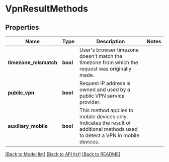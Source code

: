 # VpnResultMethods

## Properties
Name | Type | Description | Notes
------------ | ------------- | ------------- | -------------
**timezone_mismatch** | **bool** | User's browser timezone doesn't match the timezone from which the request was originally made. | 
**public_vpn** | **bool** | Request IP address is owned and used by a public VPN service provider. | 
**auxiliary_mobile** | **bool** | This method applies to mobile devices only. Indicates the result of additional methods used to detect a VPN in mobile devices. | 

[[Back to Model list]](../README.md#documentation-for-models) [[Back to API list]](../README.md#documentation-for-api-endpoints) [[Back to README]](../README.md)

